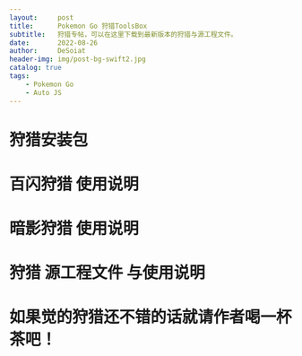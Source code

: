 ```yaml
---
layout:     post
title:      Pokemon Go 狩猎ToolsBox
subtitle:   狩猎专帖，可以在这里下载到最新版本的狩猎与源工程文件。
date:       2022-08-26
author:     DeSoiat
header-img: img/post-bg-swift2.jpg
catalog: true
tags: 
    - Pokemon Go
    - Auto JS
---
```



# 狩猎安装包



# 百闪狩猎 使用说明




# 暗影狩猎 使用说明



# 狩猎 源工程文件 与使用说明

# 如果觉的狩猎还不错的话就请作者喝一杯茶吧！





